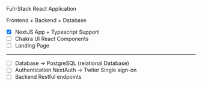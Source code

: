 Full-Stack React Application

Frontend + Backend + Database

- [x] NextJS App + Typescript Support
- [ ] Chakra UI React Components
- [ ] Landing Page

---

- [ ] Database -> PostgreSQL (relational Database)
- [ ] Authentication NextAuth -> Twiter Single sign-on
- [ ] Backend Restful endpoints